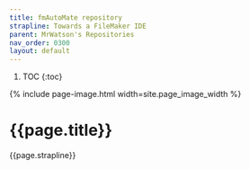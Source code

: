 ```yaml
---
title: fmAutoMate repository
strapline: Towards a FileMaker IDE
parent: MrWatson's Repositories
nav_order: 0300
layout: default
---
```

1. TOC
{:toc}

{% include page-image.html width=site.page_image_width %}

# {{page.title}}

{{page.strapline}}
